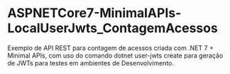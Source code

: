 # ASPNETCore7-MinimalAPIs-LocalUserJwts_ContagemAcessos
Exemplo de API REST para contagem de acessos criada com .NET 7 + Minimal APIs, com uso do comando dotnet user-jwts create para geração de JWTs para testes em ambientes de Desenvolvimento.
